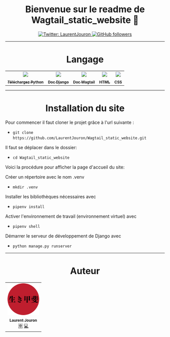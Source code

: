<h1 align="center">Bienvenue sur le readme de Wagtail_static_website 👋</h1>
<p align="center">
  <a href="https://twitter.com/LaurentJouron">
    <img alt="Twitter: LaurentJouron" 
      src="https://img.shields.io/twitter/follow/LaurentJouron.svg?style=social" target="_blank" />
  </a>
  <a href="https://github.com/LaurentJouron">
    <img alt="GitHub followers" 
      src="https://img.shields.io/github/followers/LaurentJouron?style=social" />
  </a>
</p>

___________

<h1 align="center">Langage</h1>

<table>
  <tr>
    <td align="center">
      <a href="https://www.python.org/">
        <img width="200px"
          src="https://www.python.org/static/img/python-logo.png" /><br />
        <sub><b>Téléchargez Python</b></sub></a><br />
      <a href="https://www.python.org/" title="Téléchargez Python" ></a> 
    </td>
    <td align="center">
      <a href="https://www.djangoproject.com/">
        <img width="200px"
          src="https://static.djangoproject.com/img/logos/django-logo-negative.png" /><br />
        <sub><b>Doc Django</b></sub></a><br />
      <a href="https://www.djangoproject.com/" title="Doc Django" ></a> 
    </td>
    <td align="center">
      <a href="https://wagtail.org/">
        <img width="100px"
          src="https://encrypted-tbn0.gstatic.com/images?q=tbn:ANd9GcSXhLdsbDTHB-br2w-Y3iicYcJI4vgwKSJVxg&s" /><br />
        <sub><b>Doc Wagtail</b></sub></a><br />
      <a href="https://wagtail.org/" title="Doc Wagtail" ></a> 
    </td>
    <td align="center">
      <a href="https://developer.mozilla.org/fr/docs/Web/HTML">
        <img width="100px"
          src="https://cdn.pixabay.com/photo/2017/08/05/11/16/logo-2582748__340.png" /><br />
        <sub><b>HTML</b></sub></a><br />
      <a href="https://developer.mozilla.org/fr/docs/Web/HTML" title="HTML" ></a> 
    </td>
    <td align="center">
      <a href="https://developer.mozilla.org/fr/docs/Web/CSS">
        <img width="100px"
          src="https://cdn.pixabay.com/photo/2017/08/05/11/16/logo-2582747__340.png" /><br />
        <sub><b>CSS</b></sub></a><br />
      <a href="https://developer.mozilla.org/fr/docs/Web/CSS" title="CSS" ></a>
    </td>
  </tr>
</table>

___________

<h1 align="center">Installation du site </h1>

Pour commencer il faut cloner le projet grâce à l'url suivante :
  * ``git clone https://github.com/LaurentJouron/Wagtail_static_website.git``

Il faut se déplacer dans le dossier:
  * ``cd Wagtail_static_website``

Voici la procédure pour afficher la page d'accueil du site:

Créer un répertoire avec le nom .venv
  * ``mkdir .venv``

Installer les bibliothèques nécessaires avec
  * ``pipenv install``

Activer l'environnement de travail (environnement virtuel) avec
  * ``pipenv shell``

Démarrer le serveur de développement de Django avec
  * ``python manage.py runserver``

___________


<h1 align="center">Auteur</h1>

<table>
  <tr>
    <td align="center">
      <a href="https://github.com/LaurentJouron">
        <img src="https://raw.githubusercontent.com/LaurentJouron/LaurentJouron.github.io/main/ressources/img/logo/ikigai.png"
          width="100px;"/><br />
        <sub><b>Laurent Jouron</b></sub></a><br />
      <a href="https://www.laurentjouron.dev/" title="Étudiant">🈸</a>
      <a href="https://github.com/LaurentJouron/Wagtail_static_website" title="Codeur de l'application">💻</a>
    </td>
  </tr>
</table>
